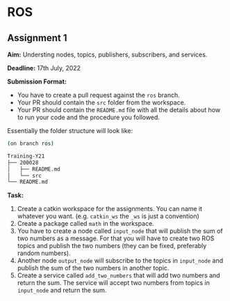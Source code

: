# ROS

## Assignment 1

**Aim:** Understing nodes, topics, publishers, subscribers, and services.

**Deadline:** 17th July, 2022

**Submission Format:**
- You have to create a pull request against the `ros` branch.
- Your PR should contain the `src` folder from the workspace.
- Your PR should contain the `README.md` file with all the details about how to run your code and the procedure you followed.

Essentially the folder structure will look like:

```bash
(on branch ros)

Training-Y21
├── 200028
│   ├── README.md
│   └── src
└── README.md

```

**Task:**

1. Create a catkin workspace for the assignments. You can name it whatever you want. (e.g. `catkin_ws` the `_ws` is just a convention)
2. Create a package called `math` in the workspace.
3. You have to create a node called `input_node` that will publish the sum of two numbers as a message. For that you will have to create two ROS topics and publish the two numbers (they can be fixed, preferably random numbers). 
4. Another node `output_node` will subscribe to the topics in `input_node` and publish the sum of the two numbers in another topic.
5. Create a service called `add_two_numbers` that will add two numbers and return the sum. The service will accept two numbers from topics in `input_node` and return the sum.

